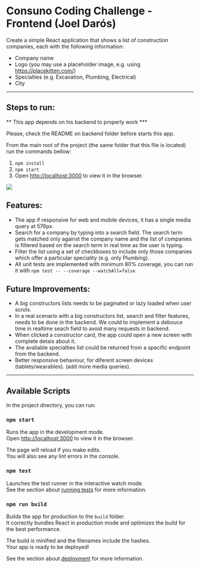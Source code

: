 # Consuno Coding Challenge - Frontend (Joel Darós)

Create a simple React application that shows a list of construction companies, each with the following information:
- Company name
- Logo (you may use a placeholder image, e.g. using https://placekitten.com/)
- Specialties (e.g. Excavation, Plumbing, Electrical)
- City

---

## Steps to run:
** This app depends on his backend to properly work *** 

Please, check the README on backend folder before starts this app.


From the main root of the project (the same folder that this file is located) run the commands bellow:
1. `npm install` 
2. `npm start`
3. Open [http://localhost:3000](http://localhost:3000) to view it in the browser.

![](./public/screenshots/01.png)

## Features:
- The app if responsive for web and mobile devices, it has a single media query at 576px.
- Search for a company by typing into a search field. The search term gets matched only against the company name and the list of companies is filtered based on the search term in real time as the user is typing.
- Filter the list using a set of checkboxes to include only those companies which offer a particular speciality (e.g. only Plumbing).
- All unit tests are implemented with minimum 80% coverage, you can run it with `npm test -- --coverage --watchAll=false`

## Future Improvements:
- A big constructors lists needs to be paginated or lazy loaded when user scrols.
- In a real scenario with a big constructors list, search and filter features, needs to be done in the backend. We could to implement a debouce time in realtime seach field to avoid many requests in backend.
- When clicked a constructor card, the app could open a new screen with complete detais about it.
- The avaliable specialties list could be returned from a specific endpoint from the backend.
- Better responsive behaviour, for diferent screen devices (tablets/wearables). (add more media queries). 

---

## Available Scripts

In the project directory, you can run:

### `npm start`

Runs the app in the development mode.\
Open [http://localhost:3000](http://localhost:3000) to view it in the browser.

The page will reload if you make edits.\
You will also see any lint errors in the console.

### `npm test`

Launches the test runner in the interactive watch mode.\
See the section about [running tests](https://facebook.github.io/create-react-app/docs/running-tests) for more information.

### `npm run build`

Builds the app for production to the `build` folder.\
It correctly bundles React in production mode and optimizes the build for the best performance.

The build is minified and the filenames include the hashes.\
Your app is ready to be deployed!

See the section about [deployment](https://facebook.github.io/create-react-app/docs/deployment) for more information.

